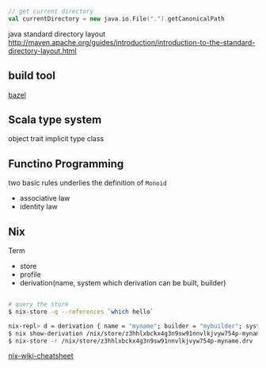 ```scala
// get current directory
val currentDirectory = new java.io.File(".").getCanonicalPath
```

java standard directory layout
http://maven.apache.org/guides/introduction/introduction-to-the-standard-directory-layout.html

## build tool

[bazel](https://bazel.build/)

## Scala type system

object
trait
implicit
type class

## Functino Programming

two basic rules underlies the definition of `Monoid`
- associative law
- identity law

## Nix

Term
- store
- profile
- derivation(name, system which derivation can be built, builder)


```bash

# query the store
$ nix-store -q --references `which hello`

nix-repl> d = derivation { name = "myname"; builder = "mybuilder"; system = "mysystem"; }
$ nix show-derivation /nix/store/z3hhlxbckx4g3n9sw91nnvlkjvyw754p-myname.drv
$ nix-store -r /nix/store/z3hhlxbckx4g3n9sw91nnvlkjvyw754p-myname.drv

```

[nix-wiki-cheatsheet](https://nixos.wiki/wiki/Cheatsheet)


